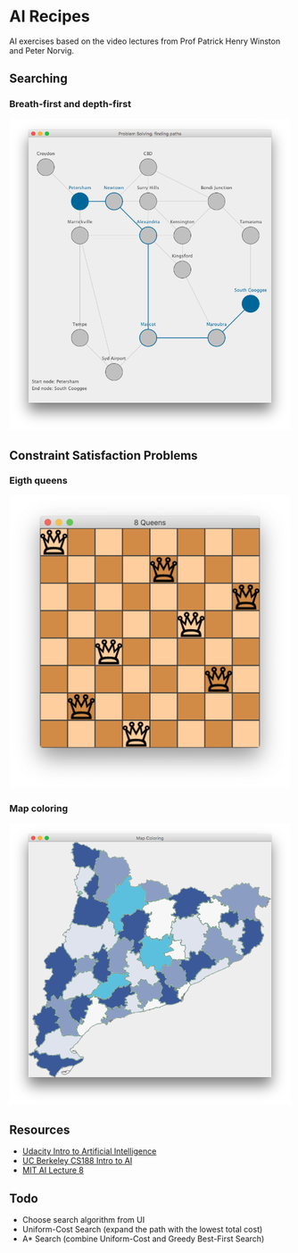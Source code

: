 # AI Recipes

AI exercises based on the video lectures from Prof Patrick Henry Winston and Peter Norvig.

## Searching

### Breath-first and depth-first

![Breath-first example](https://github.com/fedelopez/ai-recipes/blob/master/docs/graph.png)

## Constraint Satisfaction Problems

### Eigth queens

![Eight queens](https://github.com/fedelopez/ai-recipes/blob/master/docs/eight-queens.png)

### Map coloring

![Map coloring](https://github.com/fedelopez/ai-recipes/blob/master/docs/map-coloring.png)

## Resources

- [Udacity Intro to Artificial Intelligence](https://www.youtube.com/watch?v=c0PfWsqtfdo)
- [UC Berkeley CS188 Intro to AI](https://youtu.be/hJ9WOiueJes)
- [MIT AI Lecture 8](https://www.youtube.com/watch?v=d1KyYyLmGpA&index=8&list=PLUl4u3cNGP63gFHB6xb-kVBiQHYe_4hSi)

## Todo

- Choose search algorithm from UI
- Uniform-Cost Search (expand the path with the lowest total cost)
- A* Search (combine Uniform-Cost and Greedy Best-First Search)
